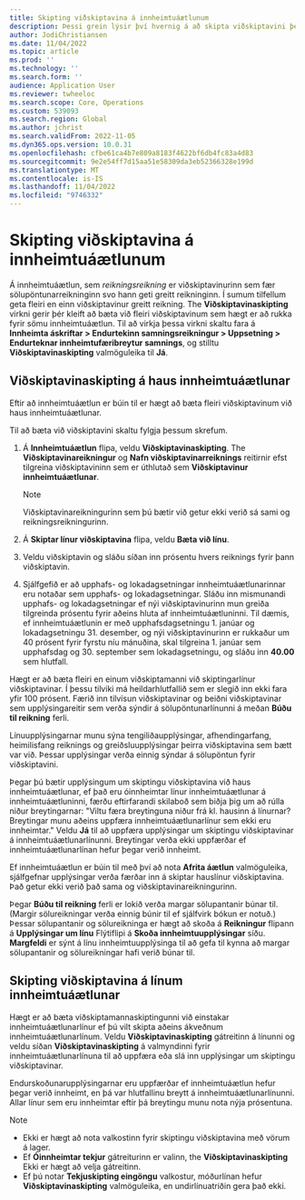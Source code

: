 ```yaml
---
title: Skipting viðskiptavina á innheimtuáætlunum
description: Þessi grein lýsir því hvernig á að skipta viðskiptavini þegar áskriftarreikningur er notaður.
author: JodiChristiansen
ms.date: 11/04/2022
ms.topic: article
ms.prod: ''
ms.technology: ''
ms.search.form: ''
audience: Application User
ms.reviewer: twheeloc
ms.search.scope: Core, Operations
ms.custom: 539093
ms.search.region: Global
ms.author: jchrist
ms.search.validFrom: 2022-11-05
ms.dyn365.ops.version: 10.0.31
ms.openlocfilehash: cfbe61ca4b7e809a8183f4622bf6db4fc83a4d83
ms.sourcegitcommit: 9e2e54ff7d15aa51e58309da3eb52366328e199d
ms.translationtype: MT
ms.contentlocale: is-IS
ms.lasthandoff: 11/04/2022
ms.locfileid: "9746332"
---
```

# <a name="customer-split-on-billing-schedules"></a>Skipting viðskiptavina á innheimtuáætlunum

Á innheimtuáætlun, sem *reikningsreikning* er viðskiptavinurinn sem fær sölupöntunarreikninginn svo hann geti greitt reikninginn. Í sumum tilfellum geta fleiri en einn viðskiptavinur greitt reikning. The **Viðskiptavinaskipting** virkni gerir þér kleift að bæta við fleiri viðskiptavinum sem hægt er að rukka fyrir sömu innheimtuáætlun. Til að virkja þessa virkni skaltu fara á **Innheimta áskriftar \> Endurtekinn samningsreikningur \> Uppsetning \> Endurteknar innheimtufæribreytur samnings**, og stilltu **Viðskiptavinaskipting** valmöguleika til **Já**.

## <a name="customer-split-on-the-billing-schedule-header"></a>Viðskiptavinaskipting á haus innheimtuáætlunar

Eftir að innheimtuáætlun er búin til er hægt að bæta fleiri viðskiptavinum við haus innheimtuáætlunar.

Til að bæta við viðskiptavini skaltu fylgja þessum skrefum.

1. Á **Innheimtuáætlun** flipa, veldu **Viðskiptavinaskipting**. The **Viðskiptavinareikningur** og **Nafn viðskiptavinarreiknings** reitirnir efst tilgreina viðskiptavininn sem er úthlutað sem **Viðskiptavinur innheimtuáætlunar**.

    > [!NOTE]
    > Viðskiptavinareikningurinn sem þú bætir við getur ekki verið sá sami og reikningsreikningurinn.

2. Á **Skiptar línur viðskiptavina** flipa, veldu **Bæta við línu**.
3. Veldu viðskiptavin og sláðu síðan inn prósentu hvers reiknings fyrir þann viðskiptavin.
4. Sjálfgefið er að upphafs- og lokadagsetningar innheimtuáætlunarinnar eru notaðar sem upphafs- og lokadagsetningar. Sláðu inn mismunandi upphafs- og lokadagsetningar ef nýi viðskiptavinurinn mun greiða tilgreinda prósentu fyrir aðeins hluta af innheimtuáætluninni. Til dæmis, ef innheimtuáætlunin er með upphafsdagsetningu 1. janúar og lokadagsetningu 31. desember, og nýi viðskiptavinurinn er rukkaður um 40 prósent fyrir fyrstu níu mánuðina, skal tilgreina 1. janúar sem upphafsdag og 30. september sem lokadagsetningu, og sláðu inn **40.00** sem hlutfall.

Hægt er að bæta fleiri en einum viðskiptamanni við skiptingarlínur viðskiptavinar. Í þessu tilviki má heildarhlutfallið sem er slegið inn ekki fara yfir 100 prósent. Færið inn tilvísun viðskiptavinar og beiðni viðskiptavinar sem upplýsingareitir sem verða sýndir á sölupöntunarlínunni á meðan **Búðu til reikning** ferli.

Línuupplýsingarnar munu sýna tengiliðaupplýsingar, afhendingarfang, heimilisfang reiknings og greiðsluupplýsingar þeirra viðskiptavina sem bætt var við. Þessar upplýsingar verða einnig sýndar á sölupöntun fyrir viðskiptavini.

Þegar þú bætir upplýsingum um skiptingu viðskiptavina við haus innheimtuáætlunar, ef það eru óinnheimtar línur innheimtuáætlunar á innheimtuáætluninni, færðu eftirfarandi skilaboð sem biðja þig um að rúlla niður breytingarnar: "Viltu færa breytinguna niður frá kl. hausinn á línurnar? Breytingar munu aðeins uppfæra innheimtuáætlunarlínur sem ekki eru innheimtar." Veldu **Já** til að uppfæra upplýsingar um skiptingu viðskiptavinar á innheimtuáætlunarlínunni. Breytingar verða ekki uppfærðar ef innheimtuáætlunarlínan hefur þegar verið innheimt.

Ef innheimtuáætlun er búin til með því að nota **Afrita áætlun** valmöguleika, sjálfgefnar upplýsingar verða færðar inn á skiptar hauslínur viðskiptavina. Það getur ekki verið það sama og viðskiptavinareikningurinn.

Þegar **Búðu til reikning** ferli er lokið verða margar sölupantanir búnar til. (Margir sölureikningar verða einnig búnir til ef sjálfvirk bókun er notuð.) Þessar sölupantanir og sölureikninga er hægt að skoða á **Reikningur** flipann á **Upplýsingar um línu** Flýtiflipi á **Skoða innheimtuupplýsingar** síðu. **Margfeldi** er sýnt á línu innheimtuupplýsinga til að gefa til kynna að margar sölupantanir og sölureikningar hafi verið búnar til.

## <a name="customer-split-on-billing-schedule-lines"></a>Skipting viðskiptavina á línum innheimtuáætlunar

Hægt er að bæta viðskiptamannaskiptingunni við einstakar innheimtuáætlunarlínur ef þú vilt skipta aðeins ákveðnum innheimtuáætlunarlínum. Veldu **Viðskiptavinaskipting** gátreitinn á línunni og veldu síðan **Viðskiptavinaskipting** á valmyndinni fyrir innheimtuáætlunarlínuna til að uppfæra eða slá inn upplýsingar um skiptingu viðskiptavinar.

Endurskoðunarupplýsingarnar eru uppfærðar ef innheimtuáætlun hefur þegar verið innheimt, en þá var hlutfallinu breytt á innheimtuáætlunarlínunni. Allar línur sem eru innheimtar eftir þá breytingu munu nota nýja prósentuna.

> [!NOTE]
> - Ekki er hægt að nota valkostinn fyrir skiptingu viðskiptavina með vörum á lager.
> - Ef **Óinnheimtar tekjur** gátreiturinn er valinn, the **Viðskiptavinaskipting** Ekki er hægt að velja gátreitinn.
> - Ef þú notar **Tekjuskipting eingöngu** valkostur, móðurlínan hefur **Viðskiptavinaskipting** valmöguleika, en undirlínuatriðin gera það ekki.
